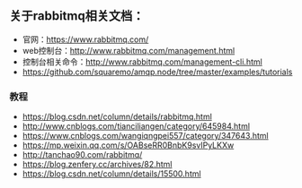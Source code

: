 ## 关于rabbitmq相关文档：
* 官网：https://www.rabbitmq.com/
* web控制台：http://www.rabbitmq.com/management.html
* 控制台相关命令：http://www.rabbitmq.com/management-cli.html
* https://github.com/squaremo/amqp.node/tree/master/examples/tutorials
### 教程
* https://blog.csdn.net/column/details/rabbitmq.html
* http://www.cnblogs.com/tianciliangen/category/645984.html
* https://www.cnblogs.com/wangiqngpei557/category/347643.html
* https://mp.weixin.qq.com/s/OABseRR0BnbK9svIPyLKXw
* http://tanchao90.com/rabbitmq/
* https://blog.zenfery.cc/archives/82.html
* https://blog.csdn.net/column/details/15500.html
